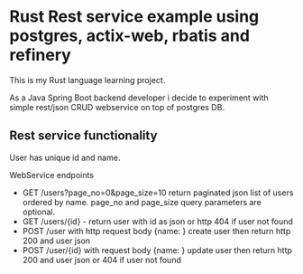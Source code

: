 # Rust Rest service example using postgres, actix-web, rbatis and refinery

This is my Rust language learning project.

As a Java Spring Boot backend developer i decide to experiment with simple rest/json CRUD webservice on top of postgres DB.

## Rest service functionality
User has unique id and name.

WebService endpoints

- GET /users?page_no=0&page_size=10 return paginated json list of users ordered by name. page_no and page_size query parameters are optional.
- GET /users/{id} - return user with id as json or http 404 if user not found
- POST /user with http request body {name: <user name>} create user then return http 200 and user json
- POST  /user/{id} with request body {name: <user name>} update user then return http 200 and user json or 404 if user not found